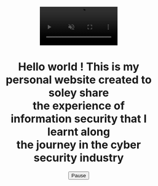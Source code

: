 
<html>
<head>
<meta name="viewport" content="width=device-width, initial-scale=1">
<style>
* {
  box-sizing: border-box;
}

body {
  margin: 0;
  font-family: Rockwell;
  font-size: 17px;
}

#myVideo {
  right: 0;
  bottom: 0;
}

.content {
  position: fixed;
  bottom: 0;
  background: rgba(0, 0, 0, 0.5);
  color: #f1f1f1;
  width: 100%;
  padding: 20px;
}

#myBtn {
  width: 200px;
  font-size: 18px;
  padding: 10px;
  border: none;
  background: #000;
  color: #fff;
  cursor: pointer;
}

#myBtn:hover {
  background: #ddd;
  color: black;
}
</style>
</head>
  <center>
<body>

<video width="50%" autoplay muted loop id="myVideo">
  <source src="https://user-images.githubusercontent.com/78603128/170877724-332269f6-0f7d-4ea0-a723-8ba7e1c3a7ac.mp4" type="video/mp4">
 
</video>
  </center>
<center>
<div class="content">
  <p><h1>Hello world ! This is my personal website created to soley share <br/> the experience of information security that I learnt along
  <br/>the journey in the cyber security industry</h1></p>
  <button id="myBtn" onclick="myFunction()">Pause</button>
</div>
</center>
<script>
var video = document.getElementById("myVideo");
var btn = document.getElementById("myBtn");

function myFunction() {
  if (video.paused) {
    video.play();
    btn.innerHTML = "Pause";
  } else {
    video.pause();
    btn.innerHTML = "Play";
  }
}
</script>

</body>
</html>
